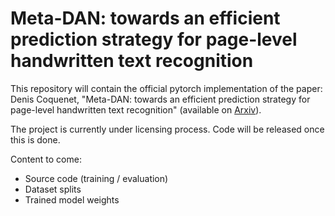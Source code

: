 # Meta-DAN: towards an efficient prediction strategy for page-level handwritten text recognition

This repository will contain the official pytorch implementation of the paper:  
Denis Coquenet, "Meta-DAN: towards an efficient prediction strategy for page-level handwritten text recognition" (available on [Arxiv](https://arxiv.org/abs/2504.03349)).

The project is currently under licensing process. Code will be released once this is done.

Content to come:
- Source code (training / evaluation)
- Dataset splits
- Trained model weights
